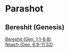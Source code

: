 # Parashot

## Bereshit (Genesis)
[Bereshit (Gen. 1:1-6:8)](WeeklyParasha/01%20-%20Bereshit/README.md)<br>
[Noach (Gen. 6:9-11:32)](WeeklyParasha/02%20-%20Noach/README.md)

